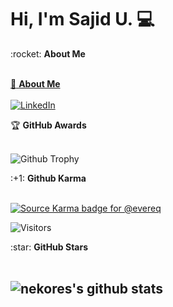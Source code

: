 # Hi, I'm Sajid U. 💻

<summary>:rocket: <b>About Me</b></summary><br/>

<!-- [![Upwork](https://live.staticflickr.com/65535/5117650762_336e322860_o.png)](https://upwork.com/fl/nekores) -->
[<summary>:rocket: <b>About Me</b></summary><br/>](https://upwork.com/fl/nekores)
[![LinkedIn](https://img.shields.io/badge/linkedin-%230077B5.svg?&style=for-the-badge&logo=linkedin&logoColor=white)](https://linkedin.com/in/nekores)


<summary>&#127942 <b>GitHub Awards</b></summary><br/>

![Github Trophy](https://github-profile-trophy.vercel.app/?username=nekores)

<summary>:+1: <b>Github Karma</b></summary><br/>

[![Source Karma badge for @evereq](https://sourcekarma-og.vercel.app/api/evereq/github)](https://sourcekarma.vercel.app/nekores)

![Visitors](https://visitor-badge.laobi.icu/badge?page_id=nekores)

<summary>:star: <b>GitHub Stars</b></summary><br/>

![nekores's github stats](https://github-readme-stats.vercel.app/api?username=nekores&show_icons=true&title_color=fff&icon_color=79ff97&text_color=9f9f9f&bg_color=151515)
---
